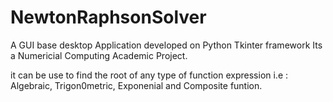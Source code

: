 # NewtonRaphsonSolver
A GUI base desktop Application developed on Python Tkinter framework
Its a Numericial Computing Academic Project.

it can be use to find the root of any type of function expression 
i.e : Algebraic, Trigon0metric, Exponenial and Composite funtion.
